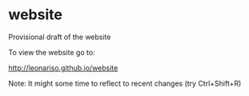 website
=======

Provisional draft of the website

To view the website go to:

http://leonariso.github.io/website

Note: It might some time to reflect to recent changes (try Ctrl+Shift+R)
